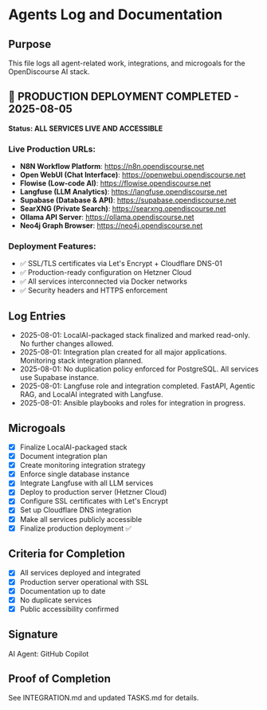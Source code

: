 # Agents Log and Documentation

## Purpose
This file logs all agent-related work, integrations, and microgoals for the OpenDiscourse AI stack.

## 🎉 PRODUCTION DEPLOYMENT COMPLETED - 2025-08-05

**Status: ALL SERVICES LIVE AND ACCESSIBLE**

### Live Production URLs:
- **N8N Workflow Platform**: https://n8n.opendiscourse.net
- **Open WebUI (Chat Interface)**: https://openwebui.opendiscourse.net  
- **Flowise (Low-code AI)**: https://flowise.opendiscourse.net
- **Langfuse (LLM Analytics)**: https://langfuse.opendiscourse.net
- **Supabase (Database & API)**: https://supabase.opendiscourse.net
- **SearXNG (Private Search)**: https://searxng.opendiscourse.net
- **Ollama API Server**: https://ollama.opendiscourse.net
- **Neo4j Graph Browser**: https://neo4j.opendiscourse.net

### Deployment Features:
- ✅ SSL/TLS certificates via Let's Encrypt + Cloudflare DNS-01
- ✅ Production-ready configuration on Hetzner Cloud
- ✅ All services interconnected via Docker networks
- ✅ Security headers and HTTPS enforcement

## Log Entries
- 2025-08-01: LocalAI-packaged stack finalized and marked read-only. No further changes allowed.
- 2025-08-01: Integration plan created for all major applications. Monitoring stack integration planned.
- 2025-08-01: No duplication policy enforced for PostgreSQL. All services use Supabase instance.
- 2025-08-01: Langfuse role and integration completed. FastAPI, Agentic RAG, and LocalAI integrated with Langfuse.
- 2025-08-01: Ansible playbooks and roles for integration in progress.

## Microgoals
- [x] Finalize LocalAI-packaged stack
- [x] Document integration plan
- [x] Create monitoring integration strategy
- [x] Enforce single database instance
- [x] Integrate Langfuse with all LLM services
- [x] Deploy to production server (Hetzner Cloud)
- [x] Configure SSL certificates with Let's Encrypt
- [x] Set up Cloudflare DNS integration
- [x] Make all services publicly accessible
- [x] Finalize production deployment ✅

## Criteria for Completion
- [x] All services deployed and integrated
- [x] Production server operational with SSL
- [x] Documentation up to date
- [x] No duplicate services
- [x] Public accessibility confirmed

## Signature
AI Agent: GitHub Copilot

## Proof of Completion
See INTEGRATION.md and updated TASKS.md for details.

